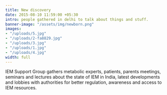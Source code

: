 ```yaml
---
title: New discovery
date: 2015-08-10 11:59:00 +05:30
intro: people gathered in delhi to talk about things and stuff.
banner-image: "/assets/img/newborn.png"
images:
- "/uploads/5.jpg"
- "/uploads/2-fa8829.jpg"
- "/uploads/3.jpg"
- "/uploads/1.jpg"
- "/uploads/4.jpg"
width: full
---
```


IEM Support Group gathers metabolic experts, patients, parents meetings, seminars and lectures about the state of IEM in India, latest developments and lobbies with authorities for better regulation, awareness and access to IEM resources.
